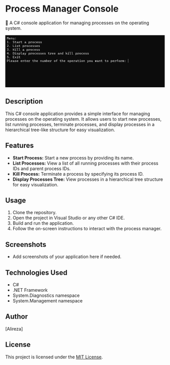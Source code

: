 # Process Manager Console

🔄 A C# console application for managing processes on the operating system.

![Menu Screenshot](menu.jpg)

## Description
This C# console application provides a simple interface for managing processes on the operating system. It allows users to start new processes, list running processes, terminate processes, and display processes in a hierarchical tree-like structure for easy visualization.

## Features
- **Start Process:** Start a new process by providing its name.
- **List Processes:** View a list of all running processes with their process IDs and parent process IDs.
- **Kill Process:** Terminate a process by specifying its process ID.
- **Display Processes Tree:** View processes in a hierarchical tree structure for easy visualization.

## Usage
1. Clone the repository.
2. Open the project in Visual Studio or any other C# IDE.
3. Build and run the application.
4. Follow the on-screen instructions to interact with the process manager.

## Screenshots
- Add screenshots of your application here if needed.

## Technologies Used
- C#
- .NET Framework
- System.Diagnostics namespace
- System.Management namespace

## Author
[Alireza]

## License
This project is licensed under the [MIT License](LICENSE).
